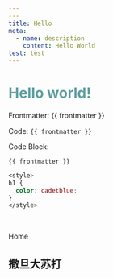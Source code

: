 ```yaml
---
---
title: Hello
meta:
  - name: description
    content: Hello World
test: test
---
```

# Hello world!

Frontmatter: {{ frontmatter }}

Code: `{{ frontmatter }}`

Code Block:
```
{{ frontmatter }}
```
```css
<style>
h1 {
  color: cadetblue;
}
</style>
```
<style>
h1 {
  color: cadetblue;
}
</style>

<script setup>
// import Counter2 from '../Counter2.vue'
</script>

<!-- <Counter /> -->
<br>
<!-- <Counter2 /> -->

<router-link to="/">Home</router-link>

<!-- <route>
{
  meta: {
    layout: 'home'
  }
}
</route> -->


<style>
h1 {
  color: cadetblue;
}
</style>

<h2>撒旦大苏打</h2>
